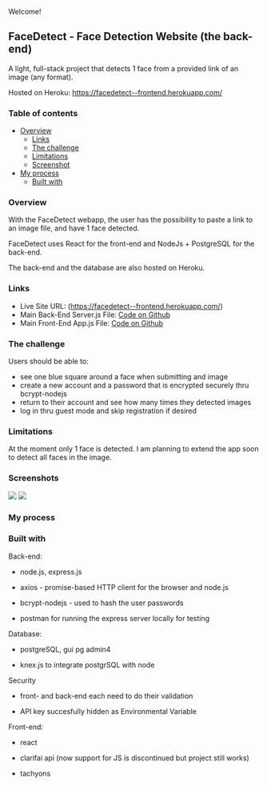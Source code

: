 Welcome!

## FaceDetect - Face Detection Website (the back-end)

A light, full-stack project that detects 1 face from a provided link of an image (any format).

Hosted on Heroku: https://facedetect--frontend.herokuapp.com/

### Table of contents

- [Overview](#overview)
  - [Links](#links)
  - [The challenge](#the-challenge)
  - [Limitations](#Limitations)
  - [Screenshot](#screenshot)
- [My process](#my-process)
  - [Built with](#built-with)

### Overview

With the FaceDetect webapp, the user has the possibility to paste a link to an image file, and have 1 face detected.

FaceDetect uses React for the front-end and NodeJs + PostgreSQL for the back-end.

The back-end and the database are also hosted on Heroku.

### Links

- Live Site URL: (https://facedetect--frontend.herokuapp.com/)
- Main Back-End Server.js File: [Code on Github](https://github.com/AK-Developorama/facedect-api/blob/main/server.js)
- Main Front-End App.js File: [Code on Github](https://github.com/AK-Developorama/facedetect-frontend/blob/master/src/App.js)

### The challenge

Users should be able to:

- see one blue square around a face when submitting and image
- create a new account and a password that is encrypted securely thru bcrypt-nodejs
- return to their account and see how many times they detected images
- log in thru guest mode and skip registration if desired

### Limitations

At the moment only 1 face is detected. I am planning to extend the app soon to detect all faces in the image.

### Screenshots

![](https://res.cloudinary.com/dwtu8mm8m/image/upload/v1636921787/images/facedetect_app3_v5kaii.jpg)
![](https://res.cloudinary.com/dwtu8mm8m/image/upload/v1636922083/images/facedetect_app_in_action_rmfp7k.jpg)

### My process

### Built with

Back-end:

- node.js, express.js
- axios - promise-based HTTP client for the browser and node.js
- bcrypt-nodejs - used to hash the user passwords

- postman for running the express server locally for testing

Database:

- postgreSQL, gui pg admin4

- knex.js to integrate postgrSQL with node

Security

- front- and back-end each need to do their validation

- API key succesfully hidden as Environmental Variable

Front-end:

- react

- clarifai api (now support for JS is discontinued but project still works)

- tachyons
